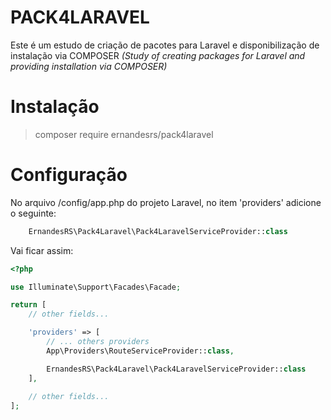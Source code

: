 # PACK4LARAVEL
Este é um estudo de criação de pacotes para Laravel e disponibilização de instalação via COMPOSER
<i>(Study of creating packages for Laravel and providing installation via COMPOSER)</i>

# Instalação
> composer require ernandesrs/pack4laravel

# Configuração
No arquivo /config/app.php do projeto Laravel, no item 'providers' adicione o seguinte:
```php
    ErnandesRS\Pack4Laravel\Pack4LaravelServiceProvider::class
```

Vai ficar assim:
```php
<?php

use Illuminate\Support\Facades\Facade;

return [
    // other fields...

    'providers' => [
        // ... others providers
        App\Providers\RouteServiceProvider::class,

        ErnandesRS\Pack4Laravel\Pack4LaravelServiceProvider::class
    ],
    
    // other fields...
];
```
